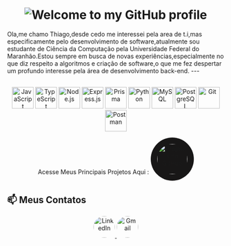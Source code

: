<h1 align="center">
  <br>
  <img src="https://readme-typing-svg.demolab.com?font=Fira+Code&weight=500&size=25&pause=1000&color=FFFFFF&left=true&vCenter=true&width=555&lines=Welcome+to+my+GitHub+profile!+ 😊" alt="Welcome to my GitHub profile">
</h1>
Ola,me chamo Thiago,desde cedo me interessei pela area de t.i,mas especificamente pelo desenvolvimento de software,atualmente sou estudante
de Ciência da Computação pela Universidade Federal do Maranhão.Estou sempre em busca de novas experiências,especialmente no que diz respeito a algoritmos e criação de software,o que me fez despertar um profundo interesse pela área de desenvolvimento back-end.
---

##
<p align="center">
  <img src="https://cdn.jsdelivr.net/gh/devicons/devicon/icons/javascript/javascript-original.svg" alt="JavaScript" width="50">
  <img src="https://cdn.jsdelivr.net/gh/devicons/devicon/icons/typescript/typescript-original.svg" alt="TypeScript" width="50">
  <img src="https://cdn.jsdelivr.net/gh/devicons/devicon/icons/nodejs/nodejs-original.svg" alt="Node.js" width="50">
   <img src="https://cdn.jsdelivr.net/gh/devicons/devicon/icons/express/express-original.svg" alt="Express.js" width="50">
  <img src="https://cdn.jsdelivr.net/gh/devicons/devicon/icons/prisma/prisma-original.svg" alt="Prisma" width="50">
  <img src="https://cdn.jsdelivr.net/gh/devicons/devicon/icons/python/python-original.svg" alt="Python" width="50">
  <img src="https://cdn.jsdelivr.net/gh/devicons/devicon/icons/mysql/mysql-original.svg" alt="MySQL" width="50">
  <img src="https://cdn.jsdelivr.net/gh/devicons/devicon/icons/postgresql/postgresql-original.svg" alt="PostgreSQL" width="50">
  <img src="https://cdn.jsdelivr.net/gh/devicons/devicon/icons/git/git-original.svg" alt="Git" width="50">
  <img src="https://cdn.jsdelivr.net/gh/devicons/devicon/icons/postman/postman-original.svg" alt="Postman" width="50">
</p>






<p align="center">
  Acesse Meus Principais Projetos Aqui : 
  <a href="https://github.com/tpsousa/Principais-Projetos">
    <img src="https://upload.wikimedia.org/wikipedia/commons/9/91/Octicons-mark-github.svg" alt="Projetos no GitHub" width="70" style="border-radius: 50%; background-color: #181717; padding: 15px;">
  </a>
</p>








## 📫 Meus Contatos

<p align="center">
  <a href="https://www.linkedin.com/in/thiago-sousa-2227a12b8/">
    <img src="https://cdn.jsdelivr.net/gh/devicons/devicon/icons/linkedin/linkedin-original.svg" alt="LinkedIn" width="50" style="border-radius: 50%;">
  </a>
  <a href="mailto:thpdev098@gmail.com">
    <img src="https://img.icons8.com/color/48/000000/gmail.png" alt="Gmail" width="50" style="border-radius: 50%;">
  </a>
</p>




